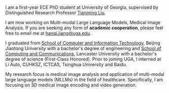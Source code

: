 I am a first-year ECE PhD student at University of Georgia, supervised by Distinguished Research Professor [Tianming Liu](https://cobweb.cs.uga.edu/~tliu/). 

I am now working on Multi-modal Large Language Models, Medical Image Analysis. If you are seeking any form of **academic cooperation**, please feel free to email me at [hanqi.jiang@uga.edu](hj67104@uga.edu). 

I graduated from [School of Computer and Information Technology](https://cs.bjtu.edu.cn/), Beijing Jiaotong University with a bachelor's degree of engineering and [School of Computing and Communications](https://www.lancaster.ac.uk/scc/), Lancaster University with a bachelor's degree of science (First-Class Honored). Prior to joining UGA, I interned at Li Auto, CUHKSZ, ICTCAS, Tsinghua University and Baidu. 


My research focus is medical image analysis and application of multi-modal large language models (MLLMs) in the field of healthcare. Specifically, I am focusing on 3D medical image encoding and video generation. 


